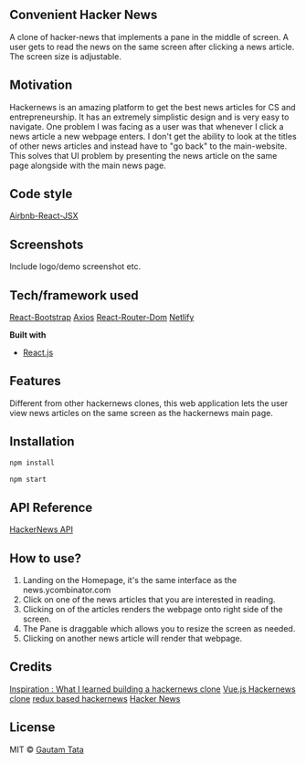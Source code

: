 ## Convenient Hacker News
A clone of hacker-news that implements a pane in the middle of screen. A user gets to read the news on the same screen after clicking a news article. The screen size is adjustable.

## Motivation
Hackernews is an amazing platform to get the best news articles for CS and entrepreneurship. It has an extremely simplistic design and is very easy to navigate. One problem I was facing as a user was that whenever I click a news article a new webpage enters. I don't get the ability to look at the titles of other news articles and instead have to "go back" to the main-website. This solves that UI problem by presenting the news article on the same page alongside with the main news page.


## Code style
[Airbnb-React-JSX](https://github.com/airbnb/javascript/tree/master/react)
 
## Screenshots
Include logo/demo screenshot etc.

## Tech/framework used
[React-Bootstrap](https://react-bootstrap.github.io/)
[Axios](https://github.com/axios/axios)
[React-Router-Dom](https://www.npmjs.com/package/react-router-dom)
[Netlify](https://www.netlify.com/)

<b>Built with</b>
- [React.js](https://reactjs.org)

## Features
Different from other hackernews clones, this web application lets the user view news articles on the same screen as the hackernews main page.


## Installation
```sh
npm install
```

```sh
npm start
```

## API Reference

[HackerNews API](https://github.com/HackerNews/API)


## How to use?
1. Landing on the Homepage, it's the same interface as the news.ycombinator.com
2. Click on one of the news articles that you are interested in reading.
3. Clicking on of the articles renders the webpage onto right side of the screen.
4. The Pane is draggable which allows you to resize the screen as needed.
5. Clicking on another news article will render that webpage.


## Credits
[Inspiration : What I learned building a hackernews clone](https://codeburst.io/what-i-learned-writing-a-hacker-news-clone-494c8d49a9ae)
[Vue.js Hackernews clone](https://vuejs.org/v2/examples/hackernews.html)
[redux based hackernews](https://gitconnected.com/courses/learn-react-redux-tutorial-build-a-hacker-news-clone)
[Hacker News](https://news.ycombinator.com/)


## License
MIT © [Gautam Tata](https://www.github.com/gautamtata)